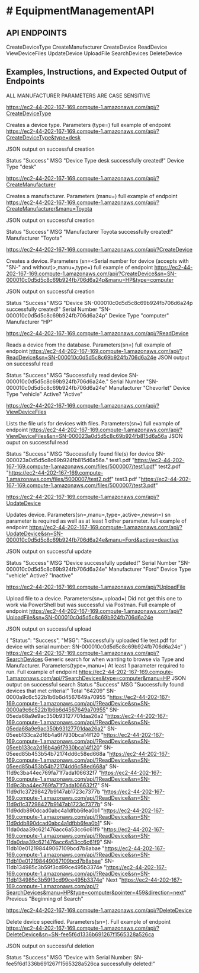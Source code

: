 # # EquipmentManagementAPI
## API ENDPOINTS
CreateDeviceType
CreateManufacturer
CreateDevice
ReadDevice
ViewDeviceFiles
UpdateDevice
UploadFile
SearchDevices
DeleteDevice
## Examples, Instructions, and Expected Output of Endpoints
ALL MANUFACTURER PARAMETERS ARE CASE SENSITIVE

https://ec2-44-202-167-169.compute-1.amazonaws.com/api/?CreateDeviceType

Creates a device type. Parameters (type=<device to insert>) full example of endpoint https://ec2-44-202-167-169.compute-1.amazonaws.com/api/?CreateDeviceType&type=desk

JSON output on successful creation

Status	"Success"
MSG	"Device Type desk successfully created!"
Device Type	"desk"

https://ec2-44-202-167-169.compute-1.amazonaws.com/api/?CreateManufacturer

Creates a manufacturer. Parameters (manu=<manufacturer to insert>) full example of endpoint https://ec2-44-202-167-169.compute-1.amazonaws.com/api/?CreateManufacturer&manu=Toyota

JSON output on successful creation

Status	"Success"
MSG	"Manufacturer Toyota successfully created!"
Manufacturer	"Toyota"

https://ec2-44-202-167-169.compute-1.amazonaws.com/api/?CreateDevice

Creates a device. Parameters (sn=<Serial number for device (accepts with "SN-" and without)>,manu=<manufacturer for device>,type=<type for device>) full example of endpoint https://ec2-44-202-167-169.compute-1.amazonaws.com/api/?CreateDevice&sn=SN-000010c0d5d5c8c69b924fb706d6a24p&manu=HP&type=computer

JSON output on successful creation

Status	"Success"
MSG	"Device SN-000010c0d5d5c8c69b924fb706d6a24p successfully created!"
Serial Number	"SN-000010c0d5d5c8c69b924fb706d6a24p"
Device Type	"computer"
Manufacturer	"HP"

https://ec2-44-202-167-169.compute-1.amazonaws.com/api/?ReadDevice

Reads a device from the database. Parameters(sn=<Serial number of device to read>) full example of endpoint https://ec2-44-202-167-169.compute-1.amazonaws.com/api/?ReadDevice&sn=SN-000010c0d5d5c8c69b924fb706d6a24e
JSON output on successful read

Status	"Success"
MSG	"Successfully read device SN-000010c0d5d5c8c69b924fb706d6a24e."
Serial Number	"SN-000010c0d5d5c8c69b924fb706d6a24e"
Manufacturer	"Chevorlet"
Device Type	"vehicle"
Active?	"Active"

https://ec2-44-202-167-169.compute-1.amazonaws.com/api/?ViewDeviceFiles

Lists the file urls for devices with files. Parameters(sn=<Serial number of device to read files of>) full example of endpoint https://ec2-44-202-167-169.compute-1.amazonaws.com/api/?ViewDeviceFiles&sn=SN-000023a0d5d5c8c69b924fb815d6a56a
JSON ouput on successful read

Status	"Success"
MSG	"Successfully found file(s) for device SN-000023a0d5d5c8c69b924fb815d6a56a."
test1.pdf	"https://ec2-44-202-167-169.compute-1.amazonaws.com/files/5000007/test1.pdf"
test2.pdf	"https://ec2-44-202-167-169.compute-1.amazonaws.com/files/5000007/test2.pdf"
test3.pdf	"https://ec2-44-202-167-169.compute-1.amazonaws.com/files/5000007/test3.pdf"

https://ec2-44-202-167-169.compute-1.amazonaws.com/api/?UpdateDevice

Updates device. Parameters(sn=<Serial number of device to update>,manu=<Manufacturer to update to>,type=<Type to update to>,active=<active or deactive>,newsn=<New serial number that device will have upon update>) sn parameter is required as well as at least 1 other parameter. full example of endpoint https://ec2-44-202-167-169.compute-1.amazonaws.com/api/?UpdateDevice&sn=SN-000010c0d5d5c8c69b924fb706d6a24e&manu=Ford&active=deactive

JSON output on successful update

Status	"Success"
MSG	"Device successfully updated!"
Serial Number	"SN-000010c0d5d5c8c69b924fb706d6a24e"
Manufacturer	"Ford"
Device Type	"vehicle"
Active?	"Inactive"

https://ec2-44-202-167-169.compute-1.amazonaws.com/api/?UploadFile

Upload file to a device. Parameters(sn=<Serial number of device to recieve file>,upload=<file to upload>) Did not get this one to work via PowerShell but was successful via Postman. Full example of endpoint https://ec2-44-202-167-169.compute-1.amazonaws.com/api/?UploadFile&sn=SN-000010c0d5d5c8c69b924fb706d6a24e 

JSON output on successful upload

{
    "Status": "Success",
    "MSG": "Successfully uploaded file test.pdf for device with serial number: SN-000010c0d5d5c8c69b924fb706d6a24e"
}
https://ec2-44-202-167-169.compute-1.amazonaws.com/api/?SearchDevices
Generic search for when wanting to browse via Type and Manufacturer. Parameters(type=<type of devices to return>,manu=<manufacturer of devices to return>) At least 1 parameter required to run. Full example of endpoint https://ec2-44-202-167-169.compute-1.amazonaws.com/api/?SearchDevices&type=computer&manu=HP
JSON output on successful search
Status	"Success"
MSG	"Successfully found devices that met criteria!"
Total	"64209"
SN-0000a9c6c522b1b6b6d4567649a70955	"https://ec2-44-202-167-169.compute-1.amazonaws.com/api/?ReadDevice&sn=SN-0000a9c6c522b1b6b6d4567649a70955"
SN-05eda68a9e9ac350b93127701daa26a2	"https://ec2-44-202-167-169.compute-1.amazonaws.com/api/?ReadDevice&sn=SN-05eda68a9e9ac350b93127701daa26a2"
SN-05eeb133ca2d16b4a6f7930bca14f120	"https://ec2-44-202-167-169.compute-1.amazonaws.com/api/?ReadDevice&sn=SN-05eeb133ca2d16b4a6f7930bca14f120"
SN-05eed85b453b54b72174dd6c58ed668a	"https://ec2-44-202-167-169.compute-1.amazonaws.com/api/?ReadDevice&sn=SN-05eed85b453b54b72174dd6c58ed668a"
SN-11d9c3ba44ec769fa71f7ada106632f7	"https://ec2-44-202-167-169.compute-1.amazonaws.com/api/?ReadDevice&sn=SN-11d9c3ba44ec769fa71f7ada106632f7"
SN-11d9d1c37298427b9147ab1723c7377b	"https://ec2-44-202-167-169.compute-1.amazonaws.com/api/?ReadDevice&sn=SN-11d9d1c37298427b9147ab1723c7377b"
SN-11d9ddb890dcad0abc4a1dfbb6fea0b1	"https://ec2-44-202-167-169.compute-1.amazonaws.com/api/?ReadDevice&sn=SN-11d9ddb890dcad0abc4a1dfbb6fea0b1"
SN-11da0daa39c621476acc6a53cc6c61f9	"https://ec2-44-202-167-169.compute-1.amazonaws.com/api/?ReadDevice&sn=SN-11da0daa39c621476acc6a53cc6c61f9"
SN-11db10e012198449067109bcd7b8abae	"https://ec2-44-202-167-169.compute-1.amazonaws.com/api/?ReadDevice&sn=SN-11db10e012198449067109bcd7b8abae"
SN-11db134985c3b59f3cd99ce495b3374e	"https://ec2-44-202-167-169.compute-1.amazonaws.com/api/?ReadDevice&sn=SN-11db134985c3b59f3cd99ce495b3374e"
Next	"https://ec2-44-202-167-169.compute-1.amazonaws.com/api/?SearchDevices&manu=HP&type=computer&pointer=459&direction=next"
Previous	"Beginning of Search"

https://ec2-44-202-167-169.compute-1.amazonaws.com/api/?DeleteDevice

Delete device specified. Parameters(sn=<Serial number of device to delete>). Full example of endpoint https://ec2-44-202-167-169.compute-1.amazonaws.com/api/?DeleteDevice&sn=SN-fee5f6d1336b691267f1565328a526ca

JSON output on successful deletion

Status	"Success"
MSG	"Device with Serial Number: SN-fee5f6d1336b691267f1565328a526ca successfully deleted!"
